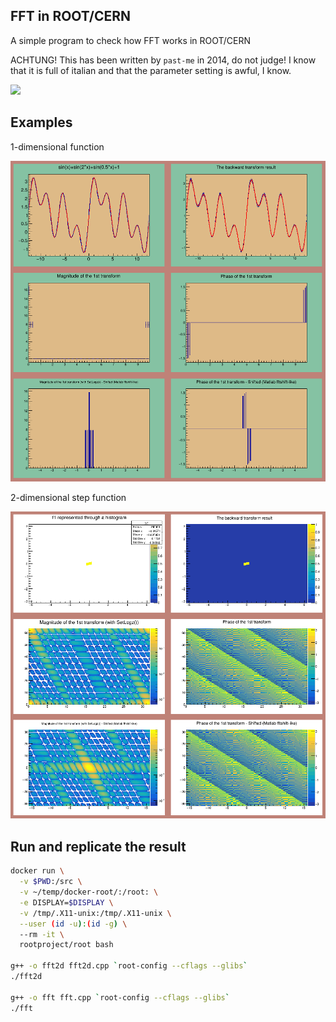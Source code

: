 ## FFT in ROOT/CERN

A simple program to check how FFT works in ROOT/CERN

ACHTUNG! This has been written by `past-me` in 2014, do not judge! I know that it is full of italian and that the parameter setting is awful, I know.

![](cfr_Gr-v-Gr1_dt-0.000100_Steps-49750.gif)

## Examples

1-dimensional function

![](fft-gallery/fft.png)

2-dimensional step function

![](fft-gallery/fft2d.png)

## Run and replicate the result

```bash
docker run \
  -v $PWD:/src \
  -v ~/temp/docker-root/:/root: \
  -e DISPLAY=$DISPLAY \
  -v /tmp/.X11-unix:/tmp/.X11-unix \
  --user (id -u):(id -g) \
  --rm -it \
  rootproject/root bash

g++ -o fft2d fft2d.cpp `root-config --cflags --glibs`
./fft2d

g++ -o fft fft.cpp `root-config --cflags --glibs`
./fft

```

